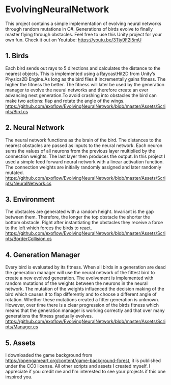 # EvolvingNeuralNetwork
This project contains a simple implementation of evolving neural networks through random mutations in C#. 
Generations of birds evolve to finally master flying through obstacles. Feel free to use this Unity project for your own fun. Check it out on Youtube:
https://youtu.be/3Tjy9F2I5mU

## 1. Birds
Each bird sends out rays to 5 directions and calculates the distance to the nearest objects. This is implemented using a RaycastHit2D from Unity’s Physics2D Engine.As long as the bird flies it incrementally gains fitness. The higher the fitness the better. The fitness will later be used by the generation manager to evolve the neural networks and therefore create an ever advancing next generation.To avoid crashing into obstacles the bird can make two actions: flap and rotate the angle of the wings.
https://github.com/exoflow/EvolvingNeuralNetwork/blob/master/Assets/Scripts/Bird.cs

## 2. Neural Network
The neural network functions as the brain of the bird. The distances to the nearest obstacles are passed as inputs to the neural network. Each neuron sums the values of all neurons from the previous layer multiplied by the connection weights. The last layer then produces the output.
In this project I used a simple feed forward neural network with a linear activation function. The connection weights are initially randomly assigned and later randomly mutated.
https://github.com/exoflow/EvolvingNeuralNetwork/blob/master/Assets/Scripts/NeuralNetwork.cs

## 3. Environment
The obstacles are generated with a random height. Invariant is the gap between them. Therefore, the longer the top obstacle the shorter the bottom obstacle. Right after instantiating the obstacles they receive a force to the left which forces the birds to react.
https://github.com/exoflow/EvolvingNeuralNetwork/blob/master/Assets/Scripts/BorderCollision.cs

## 4. Generation Manager
Every bird is evaluated by its fitness. When all birds in a generation are dead the generation manager will use the neural network of the fittest bird to create a new evolved generation. The evolvement is implemented with random mutations of the weights between the neurons in the neural network. The mutation of the weights influenced the decision making of the bird which causes it to flap differently and to choose a different angle of rotation. Whether these mutations created a fitter generation is unknown. However, over time there is a clear progression of the birds fitness which means that the generation manager is working correctly and that over many generations the fitness gradually evolves.
https://github.com/exoflow/EvolvingNeuralNetwork/blob/master/Assets/Scripts/Manager.cs

## 5. Assets
I downloaded the game background from https://opengameart.org/content/game-background-forest, it is published under the CC0 license. 
All other scripts and assets I created myself. I appreciate if you credit me and I'm interested to see your projects if this one inspired you.
